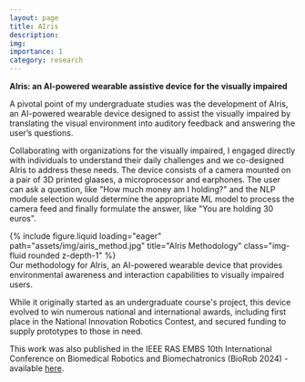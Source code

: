 ```yaml
---
layout: page
title: AIris
description:
img: 
importance: 1
category: research
---
```


**AIris: an AI-powered wearable assistive device for the visually impaired**

A pivotal point of my undergraduate studies was the development of AIris, an AI-powered wearable device designed to assist the visually impaired by translating the visual environment into auditory feedback and answering the user’s questions.

Collaborating with organizations for the visually impaired, I engaged directly with individuals to understand their daily challenges and we co-designed AIris to address these needs. The device consists of a camera mounted on a pair of 3D printed glaases, a microprocessor and earphones. The user can ask a question, like "How much money am I holding?" and the NLP module selection would determine the appropriate ML model to process the camera feed and finally formulate the answer, like "You are holding 30 euros".


<div class="row">
    <div class="col-sm mt-3 mt-md-0">
        {% include figure.liquid loading="eager" path="assets/img/airis_method.jpg" title="AIris Methodology" class="img-fluid rounded z-depth-1" %}
    </div>
</div>
<div class="caption">
   Our methodology for AIris, an AI-powered wearable device that provides environmental awareness and interaction capabilities to visually impaired users.
</div>

While it originally started as an undergraduate course's project, this device evolved to win numerous national and international awards, including first place in the National Innovation Robotics Contest, and secured funding to supply prototypes to those in need. 

This work was also published in the IEEE RAS EMBS 10th International Conference on Biomedical Robotics and Biomechatronics (BioRob 2024) - available [here](https://ieeexplore.ieee.org/document/10719976).